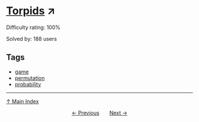 # [Torpids](https://projecteuler.net/problem=597) ↗️

Difficulty rating: 100%

Solved by: 188 users
## Tags

- [game](../tags/game.md)
- [permutation](../tags/permutation.md)
- [probability](../tags/probability.md)



---

[↑ Main Index](../README.md)


<div align=center><a href='596.md'>← Previous</a> &nbsp;&nbsp; &nbsp;&nbsp;  <a href='598.md'>Next →</a></div>
